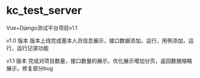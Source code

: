 # kc_test_server
Vue+Django测试平台项目v1.1

v1.0 版本 版本上线完成基本人员信息展示，接口数据添加，运行，用例添加，运行，运行记录功能

v1.1 版本 完成对项目数量，接口数量的展示，优化展示增加分页，返回数据缩略展示，修复部分bug
